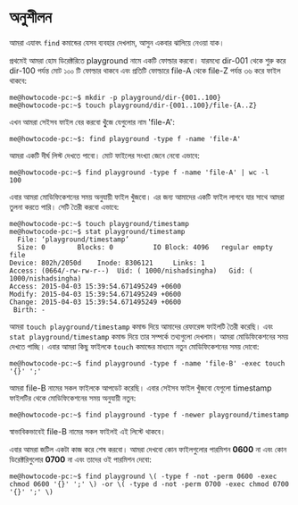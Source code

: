 # অনুশীলন

আমরা এযাবৎ `find` কমান্ডের যেসব ব্যবহার দেখলাম, আসুন একবার ঝালিয়ে নেওয়া যাক।

প্রথমেই আমরা হোম ডিরেক্টরিতে playground নামে একটি ফোল্ডার করবো। যারমধ্যে dir-001 থেকে শুরু করে dir-100 পর্যন্ত মোট ১০০ টি ফোল্ডার থাকবে এবং প্রতিটি ফোল্ডারে file-A থেকে file-Z পর্যন্ত ৩৬ করে ফাইল থাকবে:

```text
me@howtocode-pc:~$ mkdir -p playground/dir-{001..100}
me@howtocode-pc:~$ touch playground/dir-{001..100}/file-{A..Z}
```

এখন আমরা সেইসব ফাইল বের করবো খুৃঁজে যেগুলোর নাম 'file-A':

```text
me@howtocode-pc:~$: find playground -type f -name 'file-A'
```

আমরা একটি দীর্ঘ লিস্ট দেখতে পাবো। মোট ফাইলের সংখ্যা জেনে নেবো এভাবে:

```text
me@howtocode-pc:~$ find playground -type f -name 'file-A' | wc -l
100
```

এবার আমরা মোডিফিকেশনের সময় অনুযায়ী ফাইল খুঁজবো। এর জন্য আমাদের একটি ফাইল লাগবে যার সাথে আমরা তুলনা করতে পারি। সেটি তৈরী করবো এভাবে:

```text
me@howtocode-pc:~$ touch playground/timestamp
me@howtocode-pc:~$ stat playground/timestamp
  File: ‘playground/timestamp’
  Size: 0        Blocks: 0          IO Block: 4096   regular empty file
Device: 802h/2050d    Inode: 8306121     Links: 1
Access: (0664/-rw-rw-r--)  Uid: ( 1000/nishadsingha)   Gid: ( 1000/nishadsingha)
Access: 2015-04-03 15:39:54.671495249 +0600
Modify: 2015-04-03 15:39:54.671495249 +0600
Change: 2015-04-03 15:39:54.671495249 +0600
 Birth: -
```

আমরা `touch playground/timestamp` কমান্ড দিয়ে আমাদের রেফারেন্স ফাইলটি তৈরী করেছি। এবং `stat playground/timestamp` কমান্ড দিয়ে তার সম্পর্কে তথ্যগুলো দেখলাম। আমরা মোডিফিকেশনের সময় দেখতে পাচ্ছি। এবার আমরা কিছু ফাইলকে `touch` কমান্ডের মাধ্যমে নতুন মোডিফিকেশনের সময় দোবো:

```text
me@howtocode-pc:~$ find playground -type f -name 'file-B' -exec touch '{}' ';'
```

আমরা file-B নামের সকল ফাইলকে আপডেট করেছি। এবার সেইসব ফাইল খুঁজবো যেগুলো timestamp ফাইলটির থেকে মোডিফিকেশনের সময় অনুযায়ী নতুন:

```text
me@howtocode-pc:~$ find playground -type f -newer playground/timestamp
```

স্বাভাবিকভাবেই file-B নামের সকল ফাইলই এই লিস্টে থাকবে।

এবার আমরা জটিল একটা কাজ করে শেষ করবো। আমরা দেখবো কোন ফাইলগুলোর পারমিশন **0600** না এবং কোন ডিরেক্টরিগুলোর **0700** না এবং তাদের ওই পারমিশন দেবো:

```text
me@howtocode-pc:~$ find playground \( -type f -not -perm 0600 -exec chmod 0600 '{}' ';' \) -or \( -type d -not -perm 0700 -exec chmod 0700 '{}' ';' \)
```

